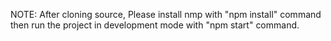 
NOTE:  After cloning source, Please install nmp with "npm install" command then run the project in development mode with "npm start" command.